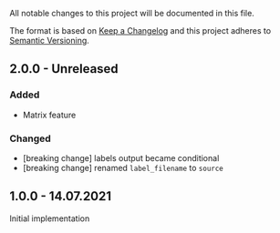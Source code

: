 All notable changes to this project will be documented in this file.

The format is based on [Keep a Changelog](http://keepachangelog.com/)
and this project adheres to [Semantic Versioning](http://semver.org/).

## 2.0.0 - Unreleased

### Added
- Matrix feature

### Changed
- [breaking change] labels output became conditional
- [breaking change] renamed `label_filename` to `source`

## 1.0.0 - 14.07.2021

Initial implementation
